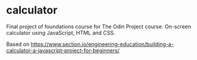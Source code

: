 # calculator

Final project of foundations course for The Odin Project course.
On-screen calculator using JavaScript, HTML and CSS.

Based on https://www.section.io/engineering-education/building-a-calculator-a-javascript-project-for-beginners/